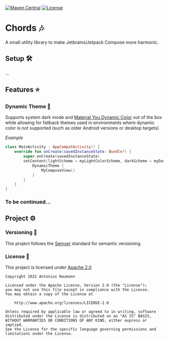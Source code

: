 [![Maven Central](https://img.shields.io/maven-central/v/dev.antonius/chords)](https://search.maven.org/artifact/dev.antonius/chords)
[![License](https://img.shields.io/badge/License-Apache%202.0-blue.svg)](http://www.apache.org/licenses/LICENSE-2.0)

# Chords 🎶
A small utility library to make Jetbrains/Jetpack Compose more harmonic.

## Setup 🛠
...

## Features ⭐️
### Dynamic Theme 🎨
Supports system dark mode and [Material You Dynamic Color](https://m3.material.io/styles/color/dynamic-color/overview) out of the box while allowing for fallback themes used in environments where dynamic color is not supported (such as older Android versions or desktop targets)

*Example*
```kotlin
class MainActivity : AppCompatActivity() {
    override fun onCreate(savedInstanceState: Bundle?) {
        super.onCreate(savedInstanceState)
        setContent(lightScheme = myLightColorScheme, darkScheme = myDarkColorScheme) {
            DynamicTheme {
                MyComposeView()
            }
        }
    }
}
```

### To be continued...

## Project ⚙️
### Versioning 📜
This project follows the [Semver](https://semver.org) standard for semantic versioning.

### License 📃
This project is licensed under [Apache 2.0](http://www.apache.org/licenses/LICENSE-2.0)

```
Copyright 2022 Antonius Naumann

Licensed under the Apache License, Version 2.0 (the "License");
you may not use this file except in compliance with the License.
You may obtain a copy of the License at

    http://www.apache.org/licenses/LICENSE-2.0

Unless required by applicable law or agreed to in writing, software
distributed under the License is distributed on an "AS IS" BASIS,
WITHOUT WARRANTIES OR CONDITIONS OF ANY KIND, either express or implied.
See the License for the specific language governing permissions and
limitations under the License.
```
